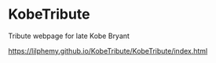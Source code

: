 # KobeTribute
Tribute webpage for late Kobe Bryant

https://lilphemy.github.io/KobeTribute/KobeTribute/index.html
